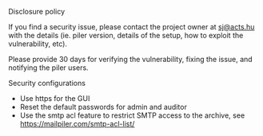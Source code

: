 Disclosure policy

If you find a security issue, please contact the project owner at sj@acts.hu
with the details (ie. piler version, details of the setup, how to exploit the
vulnerability, etc).

Please provide 30 days for verifying the vulnerability, fixing the issue, and
notifying the piler users.

Security configurations

 - Use https for the GUI
 - Reset the default passwords for admin and auditor
 - Use the smtp acl feature to restrict SMTP access to the archive, see https://mailpiler.com/smtp-acl-list/
